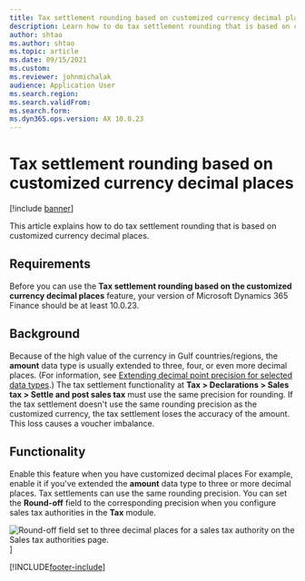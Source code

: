 ```yaml
---
title: Tax settlement rounding based on customized currency decimal places
description: Learn how to do tax settlement rounding that is based on customized currency decimal places, including outlines on requirements and the background.
author: shtao
ms.author: shtao
ms.topic: article
ms.date: 09/15/2021
ms.custom:
ms.reviewer: johnmichalak
audience: Application User
ms.search.region:
ms.search.validFrom:
ms.search.form: 
ms.dyn365.ops.version: AX 10.0.23
---
```


# Tax settlement rounding based on customized currency decimal places

[!include [banner](../../includes/banner.md)]

This article explains how to do tax settlement rounding that is based on customized currency decimal places.

## Requirements

Before you can use the **Tax settlement rounding based on the customized currency decimal places** feature, your version of Microsoft Dynamics 365 Finance should be at least 10.0.23.

## Background

Because of the high value of the currency in Gulf countries/regions, the **amount** data type is usually extended to three, four, or even more decimal places. (For information, see [Extending decimal point precision for selected data types](../../../fin-ops-core/dev-itpro/extensibility/decimal-point-precision.md).) The tax settlement functionality at **Tax \> Declarations \> Sales tax \> Settle and post sales tax** must use the same precision for rounding. If the tax settlement doesn't use the same rounding precision as the customized currency, the tax settlement loses the accuracy of the amount. This loss causes a voucher imbalance.

## Functionality

Enable this feature when you have customized decimal places For example, enable it if you've extended the **amount** data type to three or more decimal places. Tax settlements can use the same rounding precision. You can set the **Round-off** field to the corresponding precision when you configure sales tax authorities in the **Tax** module.

![Round-off field set to three decimal places for a sales tax authority on the Sales tax authorities page.](../media/tax-settle-tax-authority-round-off.png)]

[!INCLUDE[footer-include](../../../includes/footer-banner.md)]
